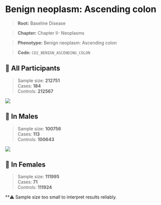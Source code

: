 # Benign neoplasm: Ascending colon

> **Root:** Baseline Disease  

> **Chapter:** Chapter II- Neoplasms  

> **Phenotype:** Benign neoplasm: Ascending colon  

> **Code:** `CD2_BENIGN_ASCENDING_COLON`

## 🧪 All Participants  
> Sample size: **212751**  
> Cases: **184**  
> Controls: **212567**
<img src="/Disease/Figures/ALL/Baseline/CD2_BENIGN_ASCENDING_COLON.png"/>
<CsvTable src="/Disease_Data/ALL/Baseline/LG_CD2_BENIGN_ASCENDING_COLON.csv" label="🔍 View full results" />

## 👨 In Males  
> Sample size: **100756**  
> Cases: **113**  
> Controls: **100643**
<img src="/Disease/Figures/Male/Baseline/CD2_BENIGN_ASCENDING_COLON.png"/>
<CsvTable src="/Disease_Data/Male/Baseline/LG_CD2_BENIGN_ASCENDING_COLON.csv" label="🔍 View full results" />

## 👩 In Females  
> Sample size: **111995**  
> Cases: **71**  
> Controls: **111924**

**⚠️ Sample size too small to interpret results reliably.
